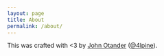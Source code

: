 ```yaml
---
layout: page
title: About
permalink: /about/
---
```


This was crafted with <3 by [John Otander](http://johnotander.com) 
\([@4lpine](https://twitter.com/4lpine)\).
